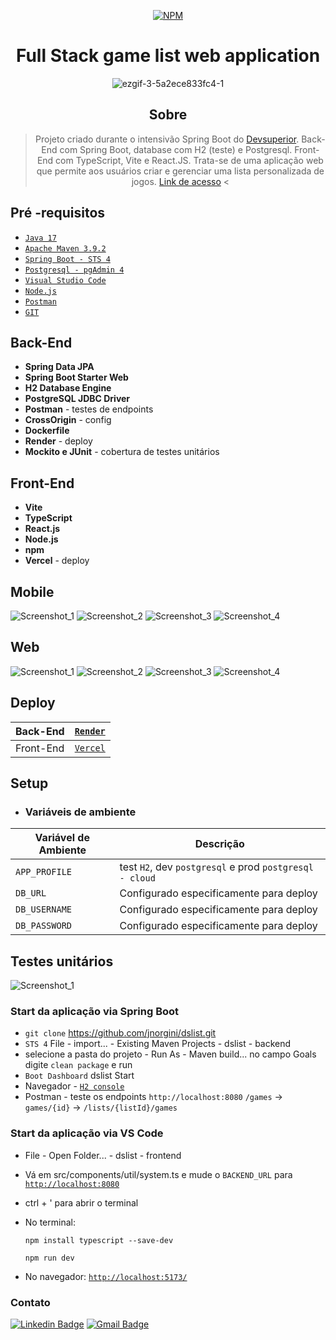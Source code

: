 <div align="center">

[![NPM](https://img.shields.io/npm/l/react)](https://github.com/jnorgini/dslist/blob/master/LICENSE) 
</div>

<div align="center">

# Full Stack game list web application
<div align="center">

![ezgif-3-5a2ece833fc4-1](https://github.com/jnorgini/dslist/assets/114461353/e8693c5f-68ad-47be-9f1d-8d13bde57bdc)

</div>
</div>

<div align="center">

## Sobre

> Projeto criado durante o intensivão Spring Boot do [Devsuperior](https://github.com/devsuperior/).
> Back-End com Spring Boot, database com H2 (teste) e Postgresql. Front-End com TypeScript, Vite e React.JS. Trata-se de uma aplicação web que permite aos usuários criar e gerenciar uma lista personalizada de jogos.
> [Link de acesso](https://dslist.vercel.app/) <

</div>

##  Pré -requisitos

- [ `Java 17` ](https://www.oracle.com/java/technologies/javase/jdk17-archive-downloads.html)
- [ `Apache Maven 3.9.2` ](https://maven.apache.org/download.cgi)
- [ `Spring Boot - STS 4` ](https://spring.io/tools)
- [ `Postgresql - pgAdmin 4` ](https://www.postgresql.org/download/)
- [`Visual Studio Code`](https://code.visualstudio.com/)
- [ `Node.js`](https://nodejs.org/en)
- [`Postman`](https://www.postman.com/)
- [`GIT`](https://git-scm.com/download/win)

## Back-End
- **Spring Data JPA** 
- **Spring Boot Starter Web** 
- **H2 Database Engine**
- **PostgreSQL JDBC Driver**
- **Postman** - testes de endpoints 
- **CrossOrigin** - config
- **Dockerfile**
- **Render** - deploy
- **Mockito e JUnit** - cobertura de testes unitários

## Front-End
- **Vite** 
- **TypeScript**
- **React.js**
- **Node.js**
- **npm**
- **Vercel** - deploy

## Mobile

![Screenshot_1](https://github.com/jnorgini/dslist/assets/114461353/00a66cb4-4b7c-4c4b-b6f2-48cdf125cb25)
![Screenshot_2](https://github.com/jnorgini/dslist/assets/114461353/c3dad200-6610-487e-958c-8e680b890769)
![Screenshot_3](https://github.com/jnorgini/dslist/assets/114461353/4ca5ab30-d348-493a-b4bc-a2112d14777f)
![Screenshot_4](https://github.com/jnorgini/dslist/assets/114461353/20ad4289-b941-4378-8a98-afbe415d5f4c)


## Web

![Screenshot_1](https://github.com/jnorgini/dslist/assets/114461353/76bec705-d79f-4f5b-9dfc-f8a398e095e1)
![Screenshot_2](https://github.com/jnorgini/dslist/assets/114461353/e903af71-f3b1-4219-92d6-f5f3f7f92474)
![Screenshot_3](https://github.com/jnorgini/dslist/assets/114461353/7f233bc2-8f32-47b5-b2ea-bf5ddf2d50c8)
![Screenshot_4](https://github.com/jnorgini/dslist/assets/114461353/50bc0b63-21f3-4c76-9bf2-cf8aa0393439)


## Deploy


| Back-End  | [``Render``](https://render.com/)                                                        |
|-----------|-----------------------------------------------------------------------|
| Front-End | [``Vercel``](https://vercel.com/)                                                        |


## Setup

- ### Variáveis de ambiente

| Variável de Ambiente  | Descrição                                                                      |
|-----------------------|--------------------------------------------------------------------------------|
| `APP_PROFILE`          | test `H2`, dev `postgresql` e prod `postgresql - cloud` |
| `DB_URL`          | Configurado especificamente para deploy     |
| `DB_USERNAME`         | Configurado especificamente para deploy               |
| `DB_PASSWORD`         | Configurado especificamente para deploy                   |

## Testes unitários

![Screenshot_1](https://github.com/jnorgini/dslist/assets/114461353/96a7b543-451f-46bb-84af-84286eea0da1)

### Start da aplicação via Spring Boot
- `git clone` https://github.com/jnorgini/dslist.git
- `STS 4` File - import... - Existing Maven Projects - dslist - backend
- selecione a pasta do projeto - Run As - Maven build... no campo Goals digite `clean package` e run
- `Boot Dashboard` dslist Start
- Navegador - [`H2 console`](http://localhost:8080/h2-console/)
- Postman - teste os endpoints `http://localhost:8080` `/games` -> `games/{id}` -> `/lists/{listId}/games`

### Start da aplicação via VS Code
- File - Open Folder... - dslist - frontend
- Vá em src/components/util/system.ts e mude o `BACKEND_URL` para [``http://localhost:8080``](http://localhost:8080)
- ctrl + ' para abrir o terminal
- No terminal:
  ```
  npm install typescript --save-dev
  ```

  ```
  npm run dev
  ```
- No navegador:
  [``http://localhost:5173/``](http://localhost:5173/)

### Contato
[![Linkedin Badge](https://img.shields.io/badge/-LinkedIn-6633cc?style=flat-square&logo=Linkedin&logoColor=white&link=https://www.linkedin.com/in/juliana-norgini)](https://www.linkedin.com/in/juliana-norgini)
[![Gmail Badge](https://img.shields.io/badge/-jnorgini@gmail.com-6633cc?style=flat-square&logo=Gmail&logoColor=white&link=mailto:jnorgini@gmail.com)](mailto:jnorgini@gmail.com)
